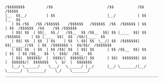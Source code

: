 ```text
/$$$$$$$$          /$$                         /$$           /$$           /$$$$$                               
|__  $$__/         | $$                        |__/          | $$          |__  $$                              
   | $$ /$$   /$$ /$$$$$$    /$$$$$$   /$$$$$$  /$$  /$$$$$$ | $$             | $$  /$$$$$$  /$$    /$$ /$$$$$$  
   | $$| $$  | $$|_  $$_/   /$$__  $$ /$$__  $$| $$ |____  $$| $$ /$$$$$$     | $$ |____  $$|  $$  /$$/|____  $$ 
   | $$| $$  | $$  | $$    | $$  \ $$| $$  \__/| $$  /$$$$$$$| $$|______//$$  | $$  /$$$$$$$ \  $$/$$/  /$$$$$$$ 
   | $$| $$  | $$  | $$ /$$| $$  | $$| $$      | $$ /$$__  $$| $$       | $$  | $$ /$$__  $$  \  $$$/  /$$__  $$ 
   | $$|  $$$$$$/  |  $$$$/|  $$$$$$/| $$      | $$|  $$$$$$$| $$       |  $$$$$$/|  $$$$$$$   \  $/  |  $$$$$$$ 
   |__/ \______/    \___/   \______/ |__/      |__/ \_______/|__/        \______/  \_______/    \_/    \_______/
_________________________________________________________________________________________________________________
```
<!--

**Here are some ideas to get you started:**

🙋‍♀️ A short introduction - what is your organization all about?
🌈 Contribution guidelines - how can the community get involved?
👩‍💻 Useful resources - where can the community find your docs? Is there anything else the community should know?
🍿 Fun facts - what does your team eat for breakfast?
🧙 Remember, you can do mighty things with the power of [Markdown](https://docs.github.com/github/writing-on-github/getting-started-with-writing-and-formatting-on-github/basic-writing-and-formatting-syntax)
-->
